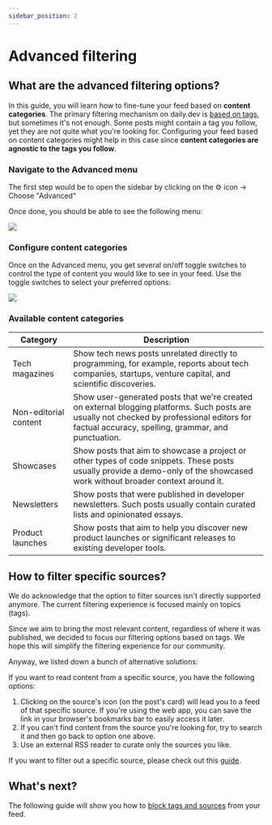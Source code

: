 ```yaml
---
sidebar_position: 2
---
```


# Advanced filtering

## What are the advanced filtering options?

In this guide, you will learn how to fine-tune your feed based on **content categories**. The primary filtering mechanism on daily.dev is [based on tags](/settingyourfeed/filtering-content-feed.md), but sometimes it's not enough. Some posts might contain a tag you follow, yet they are not quite what you're looking for. Configuring your feed based on content categories might help in this case since **content categories are agnostic to the tags you follow**.

###  Navigate to the Advanced menu

The first step would be to open the sidebar by clicking on the ⚙️ icon -> Choose "Advanced" 

Once done, you should be able to see the following menu:

![](https://daily-now-res.cloudinary.com/image/upload/v1636620503/docs/advanced1.svg)

### Configure content categories

Once on the Advanced menu, you get several on/off toggle switches to control the type of content you would like to see in your feed. Use the toggle switches to select your preferred options:

![](https://daily-now-res.cloudinary.com/image/upload/v1636620503/docs/advanced2.svg)

### Available content categories


| Category                  | Description                                                                                                                                                                                           |
|-----------------------    |----------------------------------------------------------------------------------------------------------------------------------------------------------------------------------------------------   |
| Tech magazines            | Show tech news posts unrelated directly to programming, for example, reports about tech companies, startups, venture capital, and scientific discoveries.                              |
| Non-editorial content     | Show user-generated posts that we're created on external blogging platforms. Such posts are usually not checked by professional editors for factual accuracy, spelling, grammar, and punctuation.    |
| Showcases                 | Show posts that aim to showcase a project or other types of code snippets. These posts usually provide a demo-only of the showcased work without broader context around it.                       |
| Newsletters               | Show posts that were published in developer newsletters. Such posts usually contain curated lists and opinionated essays.                                                                         |
| Product launches          | Show posts that aim to help you discover new product launches or significant releases to existing developer tools.                                                                                          |

## How to filter specific sources?

We do acknowledge that the option to filter sources isn't directly supported anymore. The current filtering experience is focused mainly on topics (tags). 

Since we aim to bring the most relevant content, regardless of where it was published, we decided to focus our filtering options based on tags. We hope this will simplify the filtering experience for our community.

Anyway, we listed down a bunch of alternative solutions:

If you want to read content from a specific source, you have the following options:

1. Clicking on the source's icon (on the post's card) will lead you to a feed of that specific source. If you're using the web app, you can save the link in your browser's bookmarks bar to easily access it later.
2. If you can't find content from the source you're looking for, try to search it and then go back to option one above.
3. Use an external RSS reader to curate only the sources you like.

If you want to filter out a specific source, please check out this [guide](/settingyourfeed/blocking-tags-sources.md). 

## What's next?

The following guide will show you how to [block tags and sources](/settingyourfeed/blocking-tags-sources.md) from your feed. 

